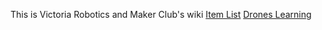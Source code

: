  This is Victoria Robotics and Maker Club's wiki
[Item List](Item%20List.md)
[Drones Learning](Drones%20Learning.md)
